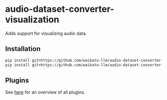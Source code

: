 # audio-dataset-converter-visualization
Adds support for visualizing audio data.

## Installation

```bash
pip install git+https://github.com/waikato-llm/audio-dataset-converter.git
pip install git+https://github.com/waikato-llm/audio-dataset-converter-visualization.git
```

## Plugins

See [here](plugins/README.md) for an overview of all plugins.
